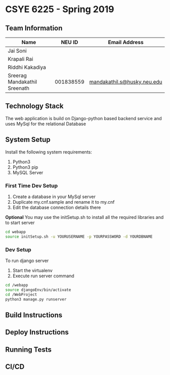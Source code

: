 # CSYE 6225 - Spring 2019

## Team Information

| Name | NEU ID | Email Address |
| --- | --- | --- |
| Jai Soni| | |
| Krapali Rai| | |
| Riddhi Kakadiya| | |
| Sreerag Mandakathil Sreenath| 001838559| mandakathil.s@husky.neu.edu|


## Technology Stack
The web application is build on Django-python based backend service and uses MySql for the relational Database

## System Setup
Install the following system requirements:
1. Python3
2. Python3 pip
3. MySQL Server

### First Time Dev Setup
1. Create a database in your MySql server
2. Duplicate my.cnf.sample and rename it to my.cnf
3. Edit the database connection details there

**Optional**
You may use the initSetup.sh to install all the required libraries and to start server

```bash
cd webapp
source initSetup.sh -u YOURUSERNAME -p YOURPASSWORD -d YOURDBNAME
```

### Dev Setup
To run django server
1. Start the virtualenv
2. Execute run server command

```bash
cd /webapp
source djangoEnv/bin/activate
cd /WebProject
python3 manage.py runserver
```


## Build Instructions


## Deploy Instructions


## Running Tests


## CI/CD


